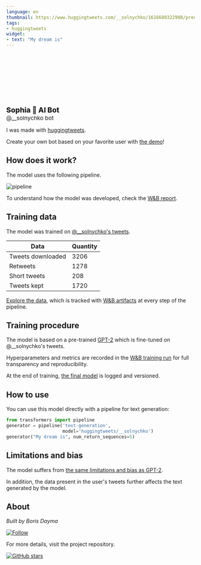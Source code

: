 ```yaml
---
language: en
thumbnail: https://www.huggingtweets.com/__solnychko/1616680322908/predictions.png
tags:
- huggingtweets
widget:
- text: "My dream is"
---
```


<div>
<div style="width: 132px; height:132px; border-radius: 50%; background-size: cover; background-image: url('https://pbs.twimg.com/profile_images/1360367235408224263/AwK6rgAZ_400x400.jpg')">
</div>
<div style="margin-top: 8px; font-size: 19px; font-weight: 800">Sophia 🤖 AI Bot </div>
<div style="font-size: 15px">@__solnychko bot</div>
</div>

I was made with [huggingtweets](https://github.com/borisdayma/huggingtweets).

Create your own bot based on your favorite user with [the demo](https://colab.research.google.com/github/borisdayma/huggingtweets/blob/master/huggingtweets-demo.ipynb)!

## How does it work?

The model uses the following pipeline.

![pipeline](https://github.com/borisdayma/huggingtweets/blob/master/img/pipeline.png?raw=true)

To understand how the model was developed, check the [W&B report](https://wandb.ai/wandb/huggingtweets/reports/HuggingTweets-Train-a-Model-to-Generate-Tweets--VmlldzoxMTY5MjI).

## Training data

The model was trained on [@__solnychko's tweets](https://twitter.com/__solnychko).

| Data | Quantity |
| --- | --- |
| Tweets downloaded | 3206 |
| Retweets | 1278 |
| Short tweets | 208 |
| Tweets kept | 1720 |

[Explore the data](https://wandb.ai/wandb/huggingtweets/runs/3aglnv5r/artifacts), which is tracked with [W&B artifacts](https://docs.wandb.com/artifacts) at every step of the pipeline.

## Training procedure

The model is based on a pre-trained [GPT-2](https://huggingface.co/gpt2) which is fine-tuned on @__solnychko's tweets.

Hyperparameters and metrics are recorded in the [W&B training run](https://wandb.ai/wandb/huggingtweets/runs/z5yw4btx) for full transparency and reproducibility.

At the end of training, [the final model](https://wandb.ai/wandb/huggingtweets/runs/z5yw4btx/artifacts) is logged and versioned.

## How to use

You can use this model directly with a pipeline for text generation:

```python
from transformers import pipeline
generator = pipeline('text-generation',
                     model='huggingtweets/__solnychko')
generator("My dream is", num_return_sequences=5)
```

## Limitations and bias

The model suffers from [the same limitations and bias as GPT-2](https://huggingface.co/gpt2#limitations-and-bias).

In addition, the data present in the user's tweets further affects the text generated by the model.

## About

*Built by Boris Dayma*

[![Follow](https://img.shields.io/twitter/follow/borisdayma?style=social)](https://twitter.com/intent/follow?screen_name=borisdayma)

For more details, visit the project repository.

[![GitHub stars](https://img.shields.io/github/stars/borisdayma/huggingtweets?style=social)](https://github.com/borisdayma/huggingtweets)
